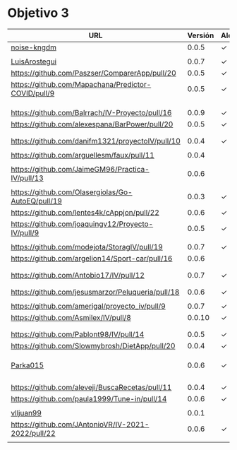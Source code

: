 # Objetivo 3


| URL                                        | Versión | Alcanzado |
|--------------------------------------------|---------|-----------|
| [noise-kngdm](https://github.com/noise-kngdm/music-matcher/pull/14) | 0.0.5 | ✓ |
| <!-- Enlace de Esturillo98 --> | | |
| [LuisArostegui](https://github.com/LuisArostegui/MyWallet/pull/12) | 0.0.7 |✓ |
| https://github.com/Paszser/ComparerApp/pull/20 | 0.0.5 | ✓ |
| https://github.com/Mapachana/Predictor-COVID/pull/9 | 0.0.5 | ✓ |
| <!-- Enlace de eantoniocalo18 --> | | |
| <!-- Enlace de NachoCarher --> | | |
| <!-- Enlace de C L A --> | | |
| https://github.com/Balrrach/IV-Proyecto/pull/16 | 0.0.9 | ✓ |
| https://github.com/alexespana/BarPower/pull/20 | 0.0.5 |✓ |
| <!-- Enlace de Javierexmar --> | | |
| <!-- Enlace de MarinoFajardo --> | | |
| https://github.com/danifm1321/proyectoIV/pull/10  | 0.0.4 |✓  |
| <!-- Enlace de josevilchez247 --> | | |
| https://github.com/arguellesm/faux/pull/11 | 0.0.4 | |
| <!-- Enlace de DFolchA --> | | |
| https://github.com/JaimeGM96/Practica-IV/pull/13 | 0.0.6 | |
| <!-- Enlace de agr8 --> | | |
| https://github.com/Olasergiolas/Go-AutoEQ/pull/19 | 0.0.3 | ✓ |
| https://github.com/lentes4k/cAppjon/pull/22 | 0.0.6 |✓ |
| https://github.com/joaquingv12/Proyecto-IV/pull/9 | 0.0.5 |✓ |
| <!-- Enlace de gomares --> | | |
| https://github.com/modejota/StoragIV/pull/19 | 0.0.7 | ✓ |
| https://github.com/argelion14/Sport-car/pull/16 | 0.0.6 | |
| <!-- Enlace de juanmihdz --> | | |
| <!-- Enlace de venrra --> | | |
| https://github.com/Antobio17/IV/pull/12 | 0.0.7 | ✓ |
| <!-- Enlace de manujurado1 --> | | |
| <!-- Enlace de migueorg --> | | |
| https://github.com/jesusmarzor/Peluqueria/pull/18 | 0.0.6 |✓ |
| <!-- Enlace de francisco3207 --> | | |
| https://github.com/amerigal/proyecto_iv/pull/9 | 0.0.7 | ✓|
| https://github.com/Asmilex/IV/pull/8 | 0.0.10 |✓ |
| <!-- Enlace de ismaelmontesinos --> | | |
| <!-- Enlace de morevi --> | | |
| https://github.com/Pablont98/IV/pull/14 | 0.0.5 |✓ |
| https://github.com/Slowmybrosh/DietApp/pull/20 | 0.0.4 |✓ |
| <!-- Enlace de sorozcov --> | | |
| <!-- Enlace de jlortega00 --> | | |
| <!-- Enlace de Xileon310 --> | | |
| [Parka015](https://github.com/Parka015/SerieMotion-IV/pull/9) | 0.0.6 |✓ |
| <!-- Enlace de edusegrich --> | | |
| <!-- Enlace de LuisSS20 --> | | |
| <!-- Enlace de juanfran00 --> | | |
| <!-- Enlace de Albertotc99 --> | | |
| https://github.com/aleveji/BuscaRecetas/pull/11 | 0.0.4 |✓ |
| https://github.com/paula1999/Tune-in/pull/14 | 0.0.6 |  ✓ |
| <!-- Enlace de xCyal --> | | |
| [vlljuan99](https://github.com/vlljuan99/gasolinapp/pull/21) | 0.0.1 | |
| https://github.com/JAntonioVR/IV-2021-2022/pull/22 | 0.0.6 | ✓ |
| <!-- Enlace de pablozafra97 --> | | |
